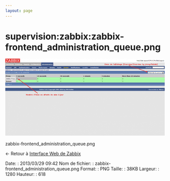 ```yaml
---
layout: page
---
```


supervision:zabbix:zabbix-frontend\_administration\_queue.png
=============================================================

[![zabbix-frontend\_administration\_queue.png](../../../assets/media/supervision/zabbix/zabbix-frontend_administration_queue.png@cache=&w=900&h=434 "zabbix-frontend_administration_queue.png")](../../../assets/media/supervision/zabbix/zabbix-frontend_administration_queue.png@cache= "Afficher le fichier original")

zabbix-frontend\_administration\_queue.png

← Retour à [Interface Web de
Zabbix](../../../zabbix/zabbix-interface.html "zabbix:zabbix-interface")

Date:
:   2013/03/29 09:42
Nom de fichier:
:   zabbix-frontend\_administration\_queue.png
Format:
:   PNG
Taille:
:   38KB
Largeur:
:   1280
Hauteur:
:   618

